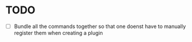 # TODO

- [ ] Bundle all the commands together so that one doenst have to manually register them when creating a plugin
